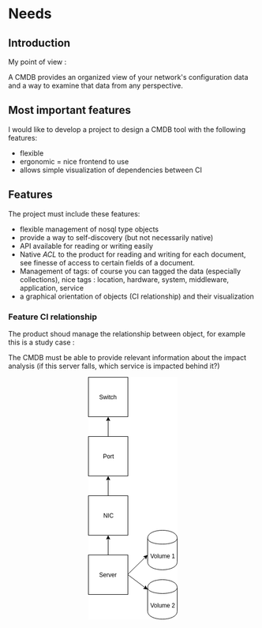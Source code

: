 # Needs

## Introduction

My point of view :

A CMDB provides an organized view of your network's configuration data and a way to examine that data from any perspective.

## Most important features

I would like to develop a project to design a CMDB tool with the following features:
- flexible
- ergonomic = nice frontend to use
- allows simple visualization of dependencies between CI

## Features

The project must include these features:
- flexible management of nosql type objects
- provide a way to self-discovery (but not necessarily native)
- API available for reading or writing easily
- Native *ACL* to the product for reading and writing for each document, see finesse of access to certain fields of a document.
- Management of tags: of course you can tagged the data (especially collections), nice tags : location, hardware, system, middleware, application, service
- a graphical orientation of objects (CI relationship) and their visualization

### Feature CI relationship

The product shoud manage the relationship between object, for example this is a study case :

The CMDB must be able to provide relevant information about the impact analysis (if this server falls, which service is impacted behind it?)

<center><img src="img/cmdb_graph_switch2server.png"></center>

